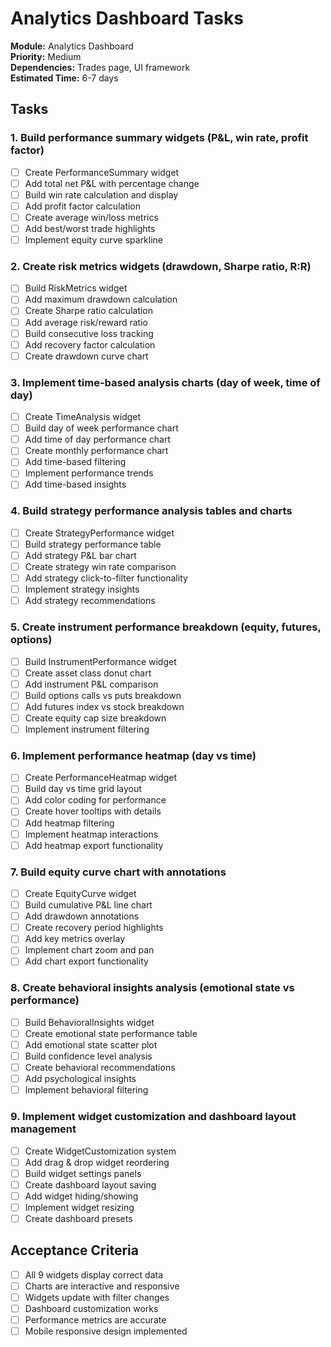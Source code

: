 # Analytics Dashboard Tasks

**Module:** Analytics Dashboard  
**Priority:** Medium  
**Dependencies:** Trades page, UI framework  
**Estimated Time:** 6-7 days  

## Tasks

### 1. Build performance summary widgets (P&L, win rate, profit factor)
- [ ] Create PerformanceSummary widget
- [ ] Add total net P&L with percentage change
- [ ] Build win rate calculation and display
- [ ] Add profit factor calculation
- [ ] Create average win/loss metrics
- [ ] Add best/worst trade highlights
- [ ] Implement equity curve sparkline

### 2. Create risk metrics widgets (drawdown, Sharpe ratio, R:R)
- [ ] Build RiskMetrics widget
- [ ] Add maximum drawdown calculation
- [ ] Create Sharpe ratio calculation
- [ ] Add average risk/reward ratio
- [ ] Build consecutive loss tracking
- [ ] Add recovery factor calculation
- [ ] Create drawdown curve chart

### 3. Implement time-based analysis charts (day of week, time of day)
- [ ] Create TimeAnalysis widget
- [ ] Build day of week performance chart
- [ ] Add time of day performance chart
- [ ] Create monthly performance chart
- [ ] Add time-based filtering
- [ ] Implement performance trends
- [ ] Add time-based insights

### 4. Build strategy performance analysis tables and charts
- [ ] Create StrategyPerformance widget
- [ ] Build strategy performance table
- [ ] Add strategy P&L bar chart
- [ ] Create strategy win rate comparison
- [ ] Add strategy click-to-filter functionality
- [ ] Implement strategy insights
- [ ] Add strategy recommendations

### 5. Create instrument performance breakdown (equity, futures, options)
- [ ] Build InstrumentPerformance widget
- [ ] Create asset class donut chart
- [ ] Add instrument P&L comparison
- [ ] Build options calls vs puts breakdown
- [ ] Add futures index vs stock breakdown
- [ ] Create equity cap size breakdown
- [ ] Implement instrument filtering

### 6. Implement performance heatmap (day vs time)
- [ ] Create PerformanceHeatmap widget
- [ ] Build day vs time grid layout
- [ ] Add color coding for performance
- [ ] Create hover tooltips with details
- [ ] Add heatmap filtering
- [ ] Implement heatmap interactions
- [ ] Add heatmap export functionality

### 7. Build equity curve chart with annotations
- [ ] Create EquityCurve widget
- [ ] Build cumulative P&L line chart
- [ ] Add drawdown annotations
- [ ] Create recovery period highlights
- [ ] Add key metrics overlay
- [ ] Implement chart zoom and pan
- [ ] Add chart export functionality

### 8. Create behavioral insights analysis (emotional state vs performance)
- [ ] Build BehavioralInsights widget
- [ ] Create emotional state performance table
- [ ] Add emotional state scatter plot
- [ ] Build confidence level analysis
- [ ] Create behavioral recommendations
- [ ] Add psychological insights
- [ ] Implement behavioral filtering

### 9. Implement widget customization and dashboard layout management
- [ ] Create WidgetCustomization system
- [ ] Add drag & drop widget reordering
- [ ] Build widget settings panels
- [ ] Create dashboard layout saving
- [ ] Add widget hiding/showing
- [ ] Implement widget resizing
- [ ] Create dashboard presets

## Acceptance Criteria
- [ ] All 9 widgets display correct data
- [ ] Charts are interactive and responsive
- [ ] Widgets update with filter changes
- [ ] Dashboard customization works
- [ ] Performance metrics are accurate
- [ ] Mobile responsive design implemented

